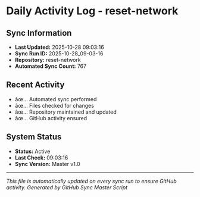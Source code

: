﻿# Daily Activity Log - reset-network

## Sync Information
- **Last Updated:** 2025-10-28 09:03:16
- **Sync Run ID:** 2025-10-28_09-03-16
- **Repository:** reset-network
- **Automated Sync Count:** 767

## Recent Activity
- âœ… Automated sync performed
- âœ… Files checked for changes
- âœ… Repository maintained and updated
- âœ… GitHub activity ensured

## System Status
- **Status:** Active
- **Last Check:** 09:03:16
- **Sync Version:** Master v1.0

---
*This file is automatically updated on every sync run to ensure GitHub activity.*
*Generated by GitHub Sync Master Script*
